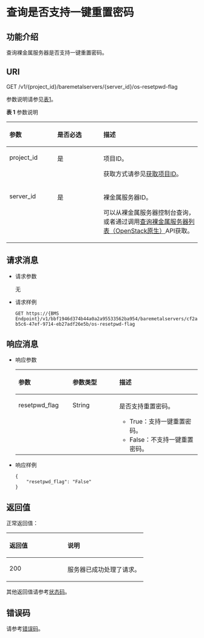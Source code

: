 # 查询是否支持一键重置密码<a name="ZH-CN_TOPIC_0131705148"></a>

## 功能介绍<a name="section941732182911"></a>

查询裸金属服务器是否支持一键重置密码。

## URI<a name="section85409429323"></a>

GET /v1/\{project\_id\}/baremetalservers/\{server\_id\}/os-resetpwd-flag

参数说明请参见[表1](#table23262209)。

**表 1**  参数说明

<a name="table23262209"></a>
<table><thead align="left"><tr id="row32406826"><th class="cellrowborder" valign="top" width="25.052505250525055%" id="mcps1.2.4.1.1"><p id="p7707213"><a name="p7707213"></a><a name="p7707213"></a>参数</p>
</th>
<th class="cellrowborder" valign="top" width="24.102410241024103%" id="mcps1.2.4.1.2"><p id="p20304554"><a name="p20304554"></a><a name="p20304554"></a>是否必选</p>
</th>
<th class="cellrowborder" valign="top" width="50.845084508450846%" id="mcps1.2.4.1.3"><p id="p34056167"><a name="p34056167"></a><a name="p34056167"></a>描述</p>
</th>
</tr>
</thead>
<tbody><tr id="row7086124"><td class="cellrowborder" valign="top" width="25.052505250525055%" headers="mcps1.2.4.1.1 "><p id="p37105186"><a name="p37105186"></a><a name="p37105186"></a>project_id</p>
</td>
<td class="cellrowborder" valign="top" width="24.102410241024103%" headers="mcps1.2.4.1.2 "><p id="p52730096"><a name="p52730096"></a><a name="p52730096"></a>是</p>
</td>
<td class="cellrowborder" valign="top" width="50.845084508450846%" headers="mcps1.2.4.1.3 "><p id="p37593705"><a name="p37593705"></a><a name="p37593705"></a>项目ID。</p>
<p id="p652825144113"><a name="p652825144113"></a><a name="p652825144113"></a>获取方式请参见<a href="获取项目ID.md">获取项目ID</a>。</p>
</td>
</tr>
<tr id="row1829803718504"><td class="cellrowborder" valign="top" width="25.052505250525055%" headers="mcps1.2.4.1.1 "><p id="p183003372507"><a name="p183003372507"></a><a name="p183003372507"></a>server_id</p>
</td>
<td class="cellrowborder" valign="top" width="24.102410241024103%" headers="mcps1.2.4.1.2 "><p id="p5300113705012"><a name="p5300113705012"></a><a name="p5300113705012"></a>是</p>
</td>
<td class="cellrowborder" valign="top" width="50.845084508450846%" headers="mcps1.2.4.1.3 "><p id="p830083715506"><a name="p830083715506"></a><a name="p830083715506"></a>裸金属服务器ID。</p>
<p id="p29791113277"><a name="p29791113277"></a><a name="p29791113277"></a>可以从<span id="zh-cn_topic_0113746489_text013014803615"><a name="zh-cn_topic_0113746489_text013014803615"></a><a name="zh-cn_topic_0113746489_text013014803615"></a>裸金属服务器</span><span id="zh-cn_topic_0113746489_text10131448133612"><a name="zh-cn_topic_0113746489_text10131448133612"></a><a name="zh-cn_topic_0113746489_text10131448133612"></a></span>控制台查询，或者通过调用<a href="查询裸金属服务器列表（OpenStack原生）.md">查询裸金属服务器列表（OpenStack原生）</a>API获取。</p>
</td>
</tr>
</tbody>
</table>

## 请求消息<a name="section12771911145911"></a>

-   请求参数

    无

-   请求样例

    ```
    GET https://{BMS Endpoint}/v1/bbf1946d374b44a0a2a95533562ba954/baremetalservers/cf2a8b97-b5c6-47ef-9714-eb27adf26e5b/os-resetpwd-flag
    ```


## 响应消息<a name="section11833339153819"></a>

-   响应参数

    <a name="table18368733103512"></a>
    <table><thead align="left"><tr id="row41607966103512"><th class="cellrowborder" valign="top" width="29.73%" id="mcps1.1.4.1.1"><p id="p14802052103512"><a name="p14802052103512"></a><a name="p14802052103512"></a>参数</p>
    </th>
    <th class="cellrowborder" valign="top" width="25.619999999999997%" id="mcps1.1.4.1.2"><p id="p58115563103512"><a name="p58115563103512"></a><a name="p58115563103512"></a>参数类型</p>
    </th>
    <th class="cellrowborder" valign="top" width="44.65%" id="mcps1.1.4.1.3"><p id="p9740154103512"><a name="p9740154103512"></a><a name="p9740154103512"></a>描述</p>
    </th>
    </tr>
    </thead>
    <tbody><tr id="row50755034103512"><td class="cellrowborder" valign="top" width="29.73%" headers="mcps1.1.4.1.1 "><p id="p17517107103512"><a name="p17517107103512"></a><a name="p17517107103512"></a>resetpwd_flag</p>
    </td>
    <td class="cellrowborder" valign="top" width="25.619999999999997%" headers="mcps1.1.4.1.2 "><p id="p9599532103512"><a name="p9599532103512"></a><a name="p9599532103512"></a>String</p>
    </td>
    <td class="cellrowborder" valign="top" width="44.65%" headers="mcps1.1.4.1.3 "><p id="p18736984103512"><a name="p18736984103512"></a><a name="p18736984103512"></a>是否支持重置密码。</p>
    <a name="ul34415135103512"></a><a name="ul34415135103512"></a><ul id="ul34415135103512"><li>True：支持一键重置密码。</li><li>False：不支持一键重置密码。</li></ul>
    </td>
    </tr>
    </tbody>
    </table>

-   响应样例

    ```
    {
        "resetpwd_flag": "False"
    }
    ```


## 返回值<a name="section868814916514"></a>

正常返回值：

<a name="zh-cn_topic_0106040941_table753804619176"></a>
<table><thead align="left"><tr id="zh-cn_topic_0106040941_row10735134615172"><th class="cellrowborder" valign="top" width="42.42%" id="mcps1.1.3.1.1"><p id="zh-cn_topic_0106040941_p19735204616177"><a name="zh-cn_topic_0106040941_p19735204616177"></a><a name="zh-cn_topic_0106040941_p19735204616177"></a>返回值</p>
</th>
<th class="cellrowborder" valign="top" width="57.58%" id="mcps1.1.3.1.2"><p id="zh-cn_topic_0106040941_p207355465176"><a name="zh-cn_topic_0106040941_p207355465176"></a><a name="zh-cn_topic_0106040941_p207355465176"></a>说明</p>
</th>
</tr>
</thead>
<tbody><tr id="zh-cn_topic_0106040941_row1473514621713"><td class="cellrowborder" valign="top" width="42.42%" headers="mcps1.1.3.1.1 "><p id="zh-cn_topic_0106040941_p13735144611178"><a name="zh-cn_topic_0106040941_p13735144611178"></a><a name="zh-cn_topic_0106040941_p13735144611178"></a>200</p>
</td>
<td class="cellrowborder" valign="top" width="57.58%" headers="mcps1.1.3.1.2 "><p id="zh-cn_topic_0106040941_p207351246161711"><a name="zh-cn_topic_0106040941_p207351246161711"></a><a name="zh-cn_topic_0106040941_p207351246161711"></a>服务器已成功处理了请求。</p>
</td>
</tr>
</tbody>
</table>

其他返回值请参考[状态码](状态码.md)。

## 错误码<a name="section14752650154917"></a>

请参考[错误码](错误码.md)。

